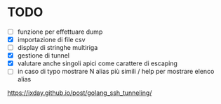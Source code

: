 # TODO

- [ ] funzione per effettuare dump
- [x] importazione di file csv
- [ ] display di stringhe multiriga
- [x] gestione di tunnel
- [x] valutare anche singoli apici come carattere di escaping
- [ ] in caso di typo mostrare N alias più simili / help per mostrare elenco alias

https://ixday.github.io/post/golang_ssh_tunneling/
